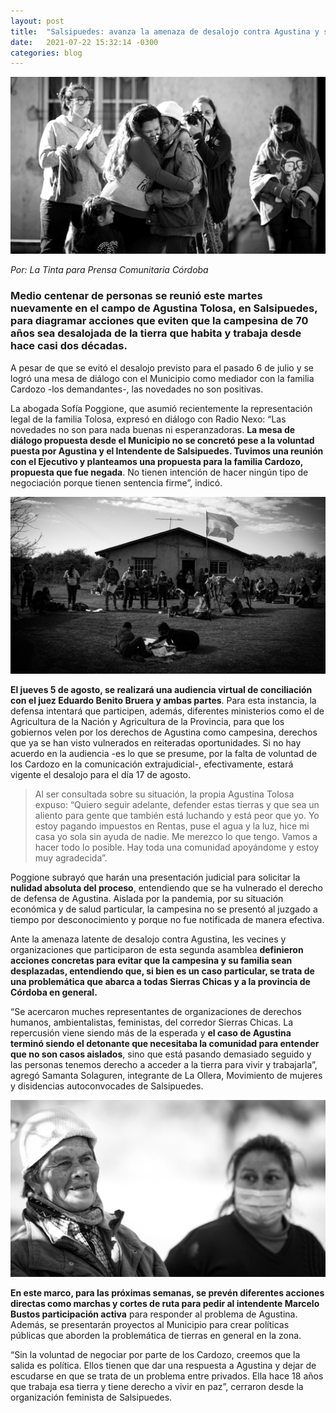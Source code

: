 ```yaml
---
layout: post
title:  "Salsipuedes: avanza la amenaza de desalojo contra Agustina y se organiza la resistencia"
date:   2021-07-22 15:32:14 -0300
categories: blog
---
```


![](/img/2021-07-22/agustina-tolosa-desalojo-salsipuedes.jpg)

*Por: La Tinta para Prensa Comunitaria Córdoba*

### Medio centenar de personas se reunió este martes nuevamente en el campo de Agustina Tolosa, en Salsipuedes, para diagramar acciones que eviten que la campesina de 70 años sea desalojada de la tierra que habita y trabaja desde hace casi dos décadas.

A pesar de que se evitó el desalojo previsto para el pasado 6 de julio y se logró una mesa de diálogo con el Municipio como mediador con la familia Cardozo -los demandantes-, las novedades no son positivas.

La abogada Sofía Poggione, que asumió recientemente la representación legal de la familia Tolosa, expresó en diálogo con Radio Nexo: “Las novedades no son para nada buenas ni esperanzadoras. **La mesa de diálogo propuesta desde el Municipio no se concretó pese a la voluntad puesta por Agustina y el Intendente de Salsipuedes. Tuvimos una reunión con el Ejecutivo y planteamos una propuesta para la familia Cardozo, propuesta que fue negada**. No tienen intención de hacer ningún tipo de negociación porque tienen sentencia firme”, indicó.

![](/img/2021-07-22/agustina-tolosa-tierra-campesina-salsipuedes-cordoba-7.jpg)

**El jueves 5 de agosto, se realizará una audiencia virtual de conciliación con el juez Eduardo Benito Bruera y ambas partes**. Para esta instancia, la defensa intentará que participen, además, diferentes ministerios como el de Agricultura de la Nación y Agricultura de la Provincia, para que los gobiernos velen por los derechos de Agustina como campesina, derechos que ya se han visto vulnerados en reiteradas oportunidades. Si no hay acuerdo en la audiencia -es lo que se presume, por la falta de voluntad de los Cardozo en la comunicación extrajudicial-, efectivamente, estará vigente el desalojo para el día 17 de agosto.

> Al ser consultada sobre su situación, la propia Agustina Tolosa expuso: “Quiero seguir adelante, defender estas tierras y que sea un aliento para gente que también está luchando y está peor que yo. Yo estoy pagando impuestos en Rentas, puse el agua y la luz, hice mi casa yo sola sin ayuda de nadie. Me merezco lo que tengo. Vamos a hacer todo lo posible. Hay toda una comunidad apoyándome y estoy muy agradecida”.

Poggione subrayó que harán una presentación judicial para solicitar la **nulidad absoluta del proceso**, entendiendo que se ha vulnerado el derecho de defensa de Agustina. Aislada por la pandemia, por su situación económica y de salud particular, la campesina no se presentó al juzgado a tiempo por desconocimiento y porque no fue notificada de manera efectiva.

Ante la amenaza latente de desalojo contra Agustina, les vecines y organizaciones que participaron de esta segunda asamblea **definieron acciones concretas para evitar que la campesina y su familia sean desplazadas, entendiendo que, si bien es un caso particular, se trata de una problemática que abarca a todas Sierras Chicas y a la provincia de Córdoba en general.**

“Se acercaron muches representantes de organizaciones de derechos humanos, ambientalistas, feministas, del corredor Sierras Chicas. La repercusión viene siendo más de la esperada y **el caso de Agustina terminó siendo el detonante que necesitaba la comunidad para entender que no son casos aislados**, sino que está pasando demasiado seguido y las personas tenemos derecho a acceder a la tierra para vivir y trabajarla”, agregó Samanta Solaguren, integrante de La Ollera, Movimiento de mujeres y disidencias autoconvocades de Salsipuedes.

![](/img/2021-07-22/agustina-tolosa-tierra-campesina-salsipuedes-cordoba-9.jpg)

**En este marco, para las próximas semanas, se prevén diferentes acciones directas como marchas y cortes de ruta para pedir al intendente Marcelo Bustos participación activa** para responder al problema de Agustina. Además, se presentarán proyectos al Municipio para crear políticas públicas que aborden la problemática de tierras en general en la zona.

“Sin la voluntad de negociar por parte de los Cardozo, creemos que la salida es política. Ellos tienen que dar una respuesta a Agustina y dejar de escudarse en que se trata de un problema entre privados. Ella hace 18 años que trabaja esa tierra y tiene derecho a vivir en paz”, cerraron desde la organización feminista de Salsipuedes.
